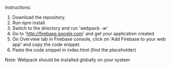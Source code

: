 Instructions:
1. Download the repository.
2. Run npm install.
3. Switch to the directory and run 'webpack -w'
4. Go to 'http://firebase.google.com' and get your application created
5. On Overview tab in Firebase console, click on 'Add Firebase to your web app' and copy the code snippet.
5. Paste the code snippet in index.html (find the placeholder)

Note: Webpack should be installed globally on your system